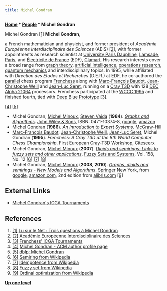 ```yaml
---
title: Michel Gondran
---
```

**[Home](Home "Home") \* [People](People "People") \* Michel Gondran**



 [](http://www.epi.asso.fr/revue/lu/l0406b.htm) Michel Gondran <a id="cite-note-1" href="#cite-ref-1">[1]</a> 
**Michel Gondran**,  

a French mathematician and physicist, and former president of *Académie Européenne Interdisciplinaire des Sciences* (AEIS) <a id="cite-note-2" href="#cite-ref-2">[2]</a>, with former appointments as research scientist at [University Paris Dauphine](University_of_Paris#9 "University of Paris"), [Lamsade](https://en.wikipedia.org/wiki/Lamsade), [Paris](https://en.wikipedia.org/wiki/Paris), and [Électricité de France](https://en.wikipedia.org/wiki/%C3%89lectricit%C3%A9_de_France) (EDF), [Clamart](https://en.wikipedia.org/wiki/Clamart). His research interests cover a broad range from [graph theory](https://en.wikipedia.org/wiki/Graph_theory), [artificial intelligence](Artificial_Intelligence "Artificial Intelligence"), [operations research](https://en.wikipedia.org/wiki/Operations_research), [quantum mechanics](https://en.wikipedia.org/wiki/Quantum_mechanics) and interdisciplinary topics. In 1995, while affiliated with *Direction des Etudes et Recherches* (D.E.R.) at EDF, he co-authored the [parallel](Parallel_Search "Parallel Search") chess program [Frenchess](Frenchess "Frenchess") along with [Marc-François Baudot](Marc-Fran%C3%A7ois_Baudot "Marc-François Baudot"), [Jean-Christophe Weill](Jean-Christophe_Weill "Jean-Christophe Weill") and [Jean-Luc Seret](Jean-Luc_Seret "Jean-Luc Seret"), running on a [Cray T3D](Cray_T3D "Cray T3D") with 128 [DEC Alpha 21064](DEC_Alpha "DEC Alpha") processors. Frenchess participated at the [WCCC 1995](WCCC_1995 "WCCC 1995") and finished fourth, tied with [Deep Blue Prototype](Deep_Blue "Deep Blue") <a id="cite-note-3" href="#cite-ref-3">[3]</a>. 






<a id="cite-note-4" href="#cite-ref-4">[4]</a> <a id="cite-note-5" href="#cite-ref-5">[5]</a>



* Michel Gondran, [Michel Minoux](http://genealogy.math.ndsu.nodak.edu/id.php?id=54227), [Steven Vajda](https://en.wikipedia.org/wiki/Steven_Vajda) (**1984**). *[Graphs and Algorithms](http://portal.acm.org/citation.cfm?id=817)*. [John Wiley & Sons](https://en.wikipedia.org/wiki/John_Wiley_%26_Sons), ISBN: 0471-10374-8, [google](http://books.google.com/books?id=2uhQAAAAMAAJ), [amazon](http://www.amazon.com/Graphs-Algorithms-Discreet-Mathematics-1-484/dp/0471103748)
* Michel Gondran (**1986**). *[An Introduction to Expert Systems](http://portal.acm.org/citation.cfm?id=542424&coll=DL&dl=GUIDE&CFID=26664898&CFTOKEN=59411599)*. [McGraw-Hill](https://en.wikipedia.org/wiki/McGraw-Hill)
* [Marc-François Baudot](Marc-Fran%C3%A7ois_Baudot "Marc-François Baudot"), [Jean-Christophe Weill](Jean-Christophe_Weill "Jean-Christophe Weill"), [Jean-Luc Seret](Jean-Luc_Seret "Jean-Luc Seret"), Michel Gondran (**1995**). *Frenchess: A Cray T3D at the 8th World Computer Chess Championship*. First European Cray-T3D Workshop, [Citeseerx](http://citeseerx.ist.psu.edu/viewdoc/summary?doi=10.1.1.78.967)
* Michel Gondran, [Michel Minoux](http://genealogy.math.ndsu.nodak.edu/id.php?id=54227) (**2007**). *[Dioïds and semirings: Links to fuzzy sets and other applications](http://portal.acm.org/citation.cfm?id=1240327.1240403&coll=DL&dl=GUIDE&CFID=26664898&CFTOKEN=59411599)*. [Fuzzy Sets and Systems](http://www.elsevier.com/wps/find/journaldescription.cws_home/505545/description#description), Vol. 158, No. 12 <a id="cite-note-6" href="#cite-ref-6">[6]</a> <a id="cite-note-7" href="#cite-ref-7">[7]</a> <a id="cite-note-8" href="#cite-ref-8">[8]</a>
* Michel Gondran, [Michel Minoux](http://genealogy.math.ndsu.nodak.edu/id.php?id=54227) (**2008, 2010**). *[Graphs, dioids and semirings - New Models and Algorithms](http://www.springer.com/mathematics/applications/book/978-0-387-75449-9)*. [Springer](https://en.wikipedia.org/wiki/Springer_Science%2BBusiness_Media) New York, from [google](http://books.google.com/books/about/Graphs_dioids_and_semirings.html?id=XudA1RktfCAC), [amazon.com](http://www.amazon.com/Graphs-Dioids-Semirings-Algorithms-Operations/dp/1441945296/ref=ntt_at_ep_dpt_2), 2nd edition from [alibris.com](http://www.alibris.com/booksearch?qisbn=9781441945297) <a id="cite-note-9" href="#cite-ref-9">[9]</a>


## External Links


* [Michel Gondran's ICGA Tournaments](https://www.game-ai-forum.org/icga-tournaments/person.php?id=193)


## References


1. <a id="cite-ref-1" href="#cite-note-1">[1]</a> [Lu sur le Net : Trois questions à Michel Gondran](http://www.epi.asso.fr/revue/lu/l0406b.htm)
2. <a id="cite-ref-2" href="#cite-note-2">[2]</a> [Académie Européenne Interdisciplinaire des Sciences](http://www.science-inter.com/)
3. <a id="cite-ref-3" href="#cite-note-3">[3]</a> [Frenchess' ICGA Tournaments](https://www.game-ai-forum.org/icga-tournaments/program.php?id=183)
4. <a id="cite-ref-4" href="#cite-note-4">[4]</a> [Michel Gondran - ACM author profile page](http://portal.acm.org/author_page.cfm?id=81100523486&coll=DL&dl=ACM&trk=0&cfid=26664898&cftoken=59411599)
5. <a id="cite-ref-5" href="#cite-note-5">[5]</a> [dblp: Michel Gondran](http://www.informatik.uni-trier.de/~ley/db/indices/a-tree/g/Gondran:Michel.html)
6. <a id="cite-ref-6" href="#cite-note-6">[6]</a> [Semiring from Wikipedia](https://en.wikipedia.org/wiki/Semiring)
7. <a id="cite-ref-7" href="#cite-note-7">[7]</a> [Idempotence from Wikipedia](https://en.wikipedia.org/wiki/Idempotence)
8. <a id="cite-ref-8" href="#cite-note-8">[8]</a> [Fuzzy set from Wikipedia](https://en.wikipedia.org/wiki/Fuzzy_set)
9. <a id="cite-ref-9" href="#cite-note-9">[9]</a> [Ordinal optimization from Wikipedia](https://en.wikipedia.org/wiki/Ordinal_optimization)

**[Up one level](People "People")**







 
